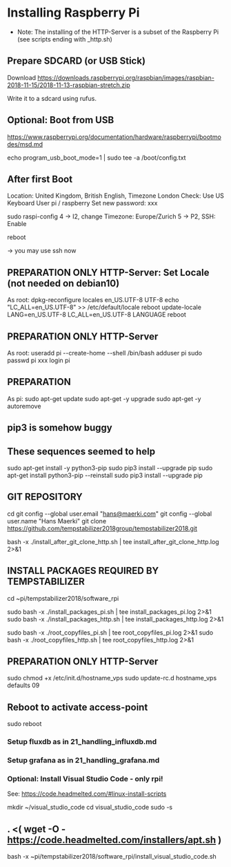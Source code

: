 # Installing Raspberry Pi

- Note: The installing of the HTTP-Server is a subset of the Raspberry Pi (see scripts ending with _http.sh)

## Prepare SDCARD (or USB Stick)

Download
https://downloads.raspberrypi.org/raspbian/images/raspbian-2018-11-15/2018-11-13-raspbian-stretch.zip

Write it to a sdcard using rufus.

## Optional: Boot from USB

https://www.raspberrypi.org/documentation/hardware/raspberrypi/bootmodes/msd.md

echo program_usb_boot_mode=1 | sudo tee -a /boot/config.txt

## After first Boot
Location: United Kingdom, British English, Timezone London
Check: Use US Keyboard
User pi / raspberry
Set new password: xxx

sudo raspi-config
  4 -> I2, change Timezone: Europe/Zurich
  5 -> P2, SSH: Enable

reboot

-> you may use ssh now

## PREPARATION ONLY HTTP-Server: Set Locale (not needed on debian10)
As root:
dpkg-reconfigure locales
  en_US.UTF-8 UTF-8
echo "LC_ALL=en_US.UTF-8" >> /etc/default/locale
reboot
update-locale LANG=en_US.UTF-8 LC_ALL=en_US.UTF-8 LANGUAGE
reboot

## PREPARATION ONLY HTTP-Server
As root:
useradd pi --create-home --shell /bin/bash
adduser pi sudo
passwd pi
xxx
login pi

## PREPARATION
As pi:
sudo apt-get update
sudo apt-get -y upgrade
sudo apt-get -y autoremove

## pip3 is somehow buggy
## These sequences seemed to help
sudo apt-get install -y python3-pip
sudo pip3 install --upgrade pip
sudo apt-get install python3-pip --reinstall
sudo pip3 install --upgrade pip

## GIT REPOSITORY
cd
git config --global user.email "hans@maerki.com"
git config --global user.name "Hans Maerki"
git clone https://github.com/tempstabilizer2018group/tempstabilizer2018.git

bash -x ./install_after_git_clone_http.sh | tee install_after_git_clone_http.log 2>&1


## INSTALL PACKAGES REQUIRED BY TEMPSTABILIZER
cd ~pi/tempstabilizer2018/software_rpi

sudo bash -x ./install_packages_pi.sh | tee install_packages_pi.log 2>&1
sudo bash -x ./install_packages_http.sh | tee install_packages_http.log 2>&1

sudo bash -x ./root_copyfiles_pi.sh | tee root_copyfiles_pi.log 2>&1
sudo bash -x ./root_copyfiles_http.sh | tee root_copyfiles_http.log 2>&1

## PREPARATION ONLY HTTP-Server
sudo chmod +x /etc/init.d/hostname_vps
sudo update-rc.d hostname_vps defaults 09

## Reboot to activate access-point
sudo reboot

### Setup fluxdb as in 21_handling_influxdb.md

### Setup grafana as in 21_handling_grafana.md

### Optional: Install Visual Studio Code - only rpi!

See: https://code.headmelted.com/#linux-install-scripts

mkdir ~/visual_studio_code
cd visual_studio_code
sudo -s

## . <( wget -O - https://code.headmelted.com/installers/apt.sh )
bash -x ~pi/tempstabilizer2018/software_rpi/install_visual_studio_code.sh
